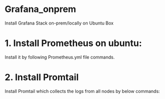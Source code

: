# Grafana_onprem  

Install Grafana Stack on-prem/locally on Ubuntu Box

# 1. Install Prometheus on ubuntu:  

Install it by following Prometheus.yml file commands.

# 2. Install Promtail  
Install Promtail which collects the logs from all nodes by below commands: 